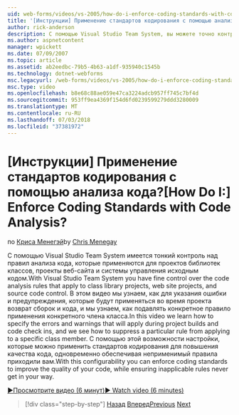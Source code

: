 ```yaml
---
uid: web-forms/videos/vs-2005/how-do-i-enforce-coding-standards-with-code-analysis
title: '[Инструкции] Применение стандартов кодирования с помощью анализа кода? | Документы Майкрософт'
author: rick-anderson
description: С помощью Visual Studio Team System, вы можете точно контролировать правила анализа кода, которые применяются для проектов библиотек классов, проектов веб-сайтов и co исходного кода...
ms.author: aspnetcontent
manager: wpickett
ms.date: 07/09/2007
ms.topic: article
ms.assetid: ab2eedbc-79b5-4b63-a1df-935940c1545b
ms.technology: dotnet-webforms
msc.legacyurl: /web-forms/videos/vs-2005/how-do-i-enforce-coding-standards-with-code-analysis
msc.type: video
ms.openlocfilehash: b8e68c88ae059e47ca3224adcb957ff745c7bf4d
ms.sourcegitcommit: 953ff9ea4369f154d6fd0239599279ddd3280009
ms.translationtype: MT
ms.contentlocale: ru-RU
ms.lasthandoff: 07/03/2018
ms.locfileid: "37381972"
---
```

<a name="how-do-i-enforce-coding-standards-with-code-analysis"></a><span data-ttu-id="6ea21-104">[Инструкции] Применение стандартов кодирования с помощью анализа кода?</span><span class="sxs-lookup"><span data-stu-id="6ea21-104">[How Do I:] Enforce Coding Standards with Code Analysis?</span></span>
====================
<span data-ttu-id="6ea21-105">по [Криса Менегэй](https://twitter.com/CMenegay)</span><span class="sxs-lookup"><span data-stu-id="6ea21-105">by [Chris Menegay](https://twitter.com/CMenegay)</span></span>

<span data-ttu-id="6ea21-106">С помощью Visual Studio Team System имеется тонкий контроль над правил анализа кода, которые применяются для проектов библиотек классов, проекты веб-сайта и системы управления исходным кодом.</span><span class="sxs-lookup"><span data-stu-id="6ea21-106">With Visual Studio Team System you have fine control over the code analysis rules that apply to class library projects, web site projects, and source code control.</span></span> <span data-ttu-id="6ea21-107">В этом видео мы узнаем, как для указания ошибки и предупреждения, которые будут применяться во время проекта возврат сборок и кода, и мы узнаем, как подавлять конкретное правило применения конкретного члена класса.</span><span class="sxs-lookup"><span data-stu-id="6ea21-107">In this video we learn how to specify the errors and warnings that will apply during project builds and code check ins, and we see how to suppress a particular rule from applying to a specific class member.</span></span> <span data-ttu-id="6ea21-108">С помощью этой возможности настройки, которые можно применить стандартов кодирования для повышения качества кода, одновременно обеспечивая неприменимый правила приходили вам.</span><span class="sxs-lookup"><span data-stu-id="6ea21-108">With this configurability you can enforce coding standards to improve the quality of your code, while ensuring inapplicable rules never get in your way.</span></span>

[<span data-ttu-id="6ea21-109">&#9654;Просмотрите видео (6 минут)</span><span class="sxs-lookup"><span data-stu-id="6ea21-109">&#9654; Watch video (6 minutes)</span></span>](https://channel9.msdn.com/Blogs/ASP-NET-Site-Videos/how-do-i-enforce-coding-standards-with-code-analysis)

> [!div class="step-by-step"]
> <span data-ttu-id="6ea21-110">[Назад](how-do-i-set-up-distributed-load-testing-for-high-volume-tests.md)
> [Вперед](how-do-i-use-generic-tests.md)</span><span class="sxs-lookup"><span data-stu-id="6ea21-110">[Previous](how-do-i-set-up-distributed-load-testing-for-high-volume-tests.md)
[Next](how-do-i-use-generic-tests.md)</span></span>
